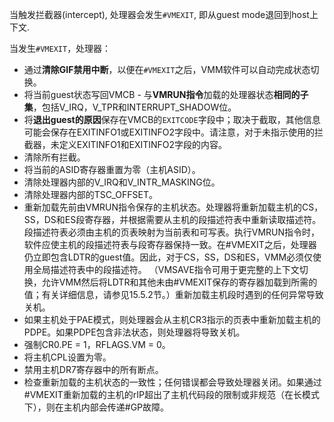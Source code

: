 
当触发拦截器(intercept), 处理器会发生`#VMEXIT`, 即从guest mode退回到host上下文.

当发生`#VMEXIT`，处理器：
* 通过**清除GIF禁用中断**，以便在`#VMEXIT`之后，VMM软件可以自动完成状态切换。
* 将当前guest状态写回VMCB - 与**VMRUN指令**加载的处理器状态**相同的子集**，包括V_IRQ，V_TPR和INTERRUPT_SHADOW位。
* 将**退出guest的原因**保存在VMCB的`EXITCODE`字段中；取决于截取，其他信息可能会保存在EXITINFO1或EXITINFO2字段中。请注意，对于未指示使用的拦截器，未定义EXITINFO1和EXITINFO2字段的内容。
* 清除所有拦截。
* 将当前的ASID寄存器重置为零（主机ASID）。
* 清除处理器内部的V_IRQ和V_INTR_MASKING位。
* 清除处理器内部的TSC_OFFSET。
* 重新加载先前由VMRUN指令保存的主机状态。处理器将重新加载主机的CS，SS，DS和ES段寄存器，并根据需要从主机的段描述符表中重新读取描述符。段描述符表必须由主机的页表映射为当前表和可写表。执行VMRUN指令时，软件应使主机的段描述符表与段寄存器保持一致。在#VMEXIT之后，处理器仍立即包含LDTR的guest值。因此，对于CS，SS，DS和ES，VMM必须仅使用全局描述符表中的段描述符。 （VMSAVE指令可用于更完整的上下文切换，允许VMM然后将LDTR和其他未由#VMEXIT保存的寄存器加载到所需的值；有关详细信息，请参见15.5.2节。）重新加载主机段时遇到的任何异常导致关机。
* 如果主机处于PAE模式，则处理器会从主机CR3指示的页表中重新加载主机的PDPE。如果PDPE包含非法状态，则处理器将导致关机。
* 强制CR0.PE = 1，RFLAGS.VM = 0。
* 将主机CPL设置为零。
* 禁用主机DR7寄存器中的所有断点。
* 检查重新加载的主机状态的一致性；任何错误都会导致处理器关闭。如果通过#VMEXIT重新加载的主机的rIP超出了主机代码段的限制或非规范（在长模式下），则在主机内部会传递#GP故障。